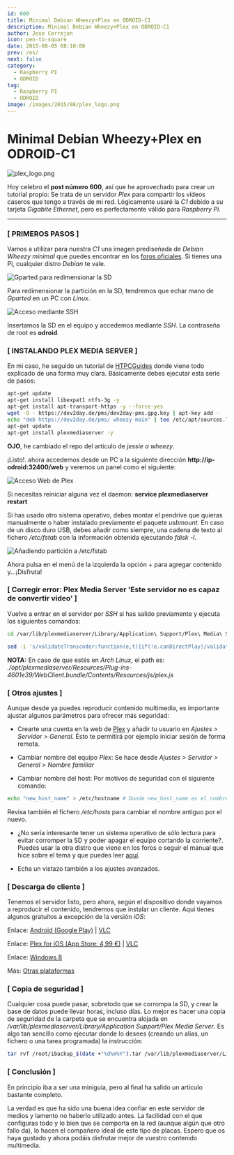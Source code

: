 ```yaml
---
id: 600
title: Minimal Debian Wheezy+Plex en ODROID-C1
description: Minimal Debian Wheezy+Plex en ODROID-C1
author: Jose Cerrejon
icon: pen-to-square
date: 2015-08-05 08:10:00
prev: /es/
next: false
category:
  - Raspberry PI
  - ODROID
tag:
  - Raspberry PI
  - ODROID
image: /images/2015/08/plex_logo.png
---
```


# Minimal Debian Wheezy+Plex en ODROID-C1

![plex_logo.png](/images/2015/08/plex_logo.png)

Hoy celebro el **post número 600**, así que he aprovechado para crear un tutorial propio: Se trata de un servidor *Plex* para compartir los vídeos caseros que tengo a través de mi red. Lógicamente usaré la *C1* debido a su tarjeta *Gigabite Ethernet*, pero es perfectamente válido para *Raspberry Pi*.

- - -
### [ PRIMEROS PASOS ]

Vamos a utilizar para nuestra *C1* una imagen prediseñada de *Debian Wheezy minimal* que puedes encontrar en los [foros oficiales](http://forum.odroid.com/viewtopic.php?f=114&t=8084). Si tienes una Pi, cualquier distro *Debian* te vale.

![Gparted para redimensionar la SD](/images/2015/08/plex_C1_01.png "Gparted para redimensionar la SD")

Para redimensionar la partición en la SD, tendremos que echar mano de *Gparted* en un PC con *Linux*.

![Acceso mediante SSH](/images/2015/08/plex_C1_02.png "Acceso mediante SSH")

Insertamos la SD en el equipo y accedemos mediante *SSH*. La contraseña de root es **odroid**.

### [ INSTALANDO PLEX MEDIA SERVER ]

En mi caso, he seguido un tutorial de [HTPCGuides](http://www.htpcguides.com/install-plex-media-server-on-odroid-lubuntu-and-debian/) donde viene todo explicado de una forma muy clara. Básicamente debes ejecutar esta serie de pasos:

```bash
apt-get update
apt-get install libexpat1 ntfs-3g -y
apt-get install apt-transport-https -y --force-yes
wget -O - https://dev2day.de/pms/dev2day-pms.gpg.key | apt-key add -
echo "deb https://dev2day.de/pms/ wheezy main" | tee /etc/apt/sources.list.d/pms.list
apt-get update
apt-get install plexmediaserver -y
```

**OJO**, he cambiado el repo del artículo de *jessie a wheezy*.

¡Listo!. ahora accedemos desde un PC a la siguiente dirección **http://ip-odroid:32400/web** y veremos un panel como el siguiente:

![Acceso Web de Plex](/images/2015/08/plex_C1_03.png "Acceso Web de Plex")

Si necesitas reiniciar alguna vez el daemon: **service plexmediaserver restart**

Si has usado otro sistema operativo, debes montar el pendrive que quieras manualmente o haber instalado previamente el paquete *usbmount*. En caso de un disco duro USB, debes añadir como siempre, una cadena de texto al fichero */etc/fstab* con la información obtenida ejecutando *fdisk -l*. 

![Añadiendo partición a /etc/fstab](/images/2015/08/plex_C1_04.png "Añadiendo partición a /etc/fstab")

Ahora pulsa en el menú de la izquierda la opción + para agregar contenido y...¡Disfruta!

### [ Corregir error: Plex Media Server 'Este servidor no es capaz de convertir video' ]

Vuelve a entrar en el servidor por *SSH* si has salido previamente y ejecuta los siguientes comandos:

```bash
cd /var/lib/plexmediaserver/Library/Application\ Support/Plex\ Media\ Server/Plug-ins/WebClient.bundle/Contents/Resources/js/

sed -i 's/validateTranscoder:function(e,t){if(!e.canDirectPlay)/validateTranscoder:function(e,t){return false;if(!e.canDirectPlay)/ig' ./plex.js
```

**NOTA:** En caso de que estés en *Arch Linux*, el path es: *./opt/plexmediaserver/Resources/Plug-ins-4601e39/WebClient.bundle/Contents/Resources/js/plex.js*

### [ Otros ajustes ]

Aunque desde ya puedes reproducir contenido multimedia, es importante ajustar algunos parámetros para ofrecer más seguridad:

* Crearte una cuenta en la web de [Plex](https://plex.tv/users/sign_up) y añadir tu usuario en *Ajustes > Servidor > General*. Ésto te permitirá por ejemplo iniciar sesión de forma remota.

* Cambiar nombre del equipo *Plex*: Se hace desde *Ajustes > Servidor > General > Nombre familiar*

* Cambiar nombre del host: Por motivos de seguridad con el siguiente comando: 

```bash
echo "new_host_name" > /etc/hostname # Donde new_host_name es el nombre de tu nuevo host
```

Revisa también el fichero */etc/hosts* para cambiar el nombre antiguo por el nuevo.

* ¿No sería interesante tener un sistema operativo de sólo lectura para evitar corromper la SD y poder apagar el equipo cortando la corriente?. Puedes usar la otra distro que viene en los foros o seguir el manual que hice sobre el tema y que puedes leer [aquí](/post.php?id=561).

* Echa un vistazo también a los ajustes avanzados.

### [ Descarga de cliente ]

Tenemos el servidor listo, pero ahora, según el dispositivo donde vayamos a reproducir el contenido, tendremos que instalar un cliente. Aquí tienes algunos gratuítos a excepción de la versión *iOS*:

Enlace: [Android (Google Play)](https://play.google.com/store/apps/details?id=com.plexapp.android) | [VLC](https://play.google.com/store/apps/details?id=org.videolan.vlc)

Enlace: [Plex for iOS (App Store: 4,99 €)](https://itunes.apple.com/es/app/plex/id383457673?mt=8) | [VLC](https://itunes.apple.com/es/app/vlc-for-ios/id650377962?mt=8)

Enlace: [Windows 8](http://apps.microsoft.com/webpdp/app/647bfcf7-7f87-4a72-ad86-2e6274f969e3)

Más: [Otras plataformas](https://plex.tv/downloads#plex-apps)

### [ Copia de seguridad ]

Cualquier cosa puede pasar, sobretodo que se corrompa la SD, y crear la base de datos puede llevar horas, incluso días. Lo mejor es hacer una copia de seguridad de la carpeta que se encuentra alojada en */var/lib/plexmediaserver/Library/Application Support/Plex Media Server*. Es algo tan sencillo como ejecutar donde lo desees (creando un alias, un fichero o una tarea programada) la instrucción: 

```bash
tar rvf /root/ibackup_$(date +"%d%m%Y").tar /var/lib/plexmediaserver/Library/Application\ Support/Plex\ Media\ Server/
```

### [ Conclusión ]

En principio iba a ser una miniguía, pero al final ha salido un artículo bastante completo. 

La verdad es que ha sido una buena idea confiar en este servidor de medios y lamento no haberlo utilizado antes. La facilidad con el que configuras todo y lo bien que se comporta en la red (aunque algún que otro fallo da), lo hacen el compañero ideal de este tipo de placas. Espero que os haya gustado y ahora podáis disfrutar mejor de vuestro contenido multimedia.